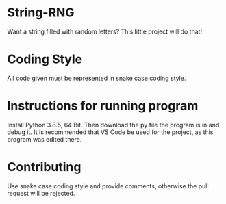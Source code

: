 # String-RNG
Want a string filled with random letters? This little project will do that!
# Coding Style
All code given must be represented in snake case coding style.
# Instructions for running program
Install Python 3.8.5, 64 Bit. Then download the py file the program is in and debug it. It is recommended that VS Code be used for the project, as this program was edited there.
# Contributing
Use snake case coding style and provide comments, otherwise the pull request will be rejected. 
